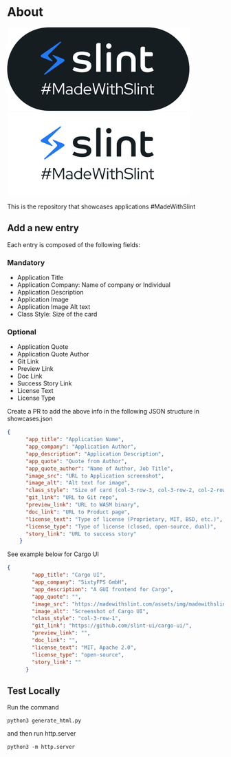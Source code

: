 # About

![#MadeWithSlint](./assets/img/MadeWithSlint-logo-light.svg#gh-light-mode-only)![#MadeWithSlint](./assets/img/MadeWithSlint-logo-dark.svg#gh-dark-mode-only)

This is the repository that showcases applications #MadeWithSlint

## Add a new entry

Each entry is composed of the following fields:

### Mandatory

- Application Title
- Application Company: Name of company or Individual
- Application Description
- Application Image
- Application Image Alt text
- Class Style: Size of the card

### Optional

- Application Quote
- Application Quote Author
- Git Link
- Preview Link
- Doc Link
- Success Story Link
- License Text
- License Type

Create a PR to add the above info in the following JSON structure in showcases.json

```json
{
      "app_title": "Application Name",
      "app_company": "Application Author",
      "app_description": "Application Description",
      "app_quote": "Quote from Author",
      "app_quote_author": "Name of Author, Job Title",
      "image_src": "URL to Application screenshot",
      "image_alt": "Alt text for image",
      "class_style": "Size of card (col-3-row-3, col-3-row-2, col-2-row-2, col-2-row-1, col-1-row-1)",
      "git_link": "URL to Git repo",
      "preview_link": "URL to WASM binary",
      "doc_link": "URL to Product page",
      "license_text": "Type of license (Proprietary, MIT, BSD, etc.)",
      "license_type": "Type of license (closed, open-source, dual)",
      "story_link": "URL to success story"
    }
```

See example below for Cargo UI

```json
{
        "app_title": "Cargo UI",
        "app_company": "SixtyFPS GmbH",
        "app_description": "A GUI frontend for Cargo",
        "app_quote": "",
        "image_src": "https://madewithslint.com/assets/img/madewithslint-cargoui.png",
        "image_alt": "Screenshot of Cargo UI",
        "class_style": "col-3-row-1",
        "git_link": "https://github.com/slint-ui/cargo-ui/",
        "preview_link": "",
        "doc_link": "",
        "license_text": "MIT, Apache 2.0",
        "license_type": "open-source",
        "story_link": ""
      }
```

## Test Locally

Run the command

```shell
python3 generate_html.py
```

and then run http.server

```shell
python3 -m http.server
```
